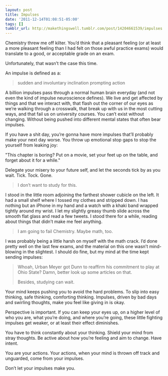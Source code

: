 ```yaml
---
layout: post
title: Impulses
date: '2011-12-14T01:08:51-05:00'
tags: []
tumblr_url: http://makethingswell.tumblr.com/post/14204661539/impulses
---
```

Chemistry threw me off kilter. You’d think that a pleasant feeling (or at least a more pleasant feeling than I had felt on those awful practice exams) would translate to a good, or acceptable grade on an exam.

Unfortunately, that wasn’t the case this time.

An impulse is defined as a:


> sudden and involuntary inclination prompting action


A billion impulses pass through a normal human brain everyday (and not even the kind of impulse neuroscience defines). We live and get affected by things and that we interact with, that flash out the corner of our eyes as we’re walking through a crosswalk, that break up with us in the most cutting ways, and that fail us on university courses. You can’t exist without changing. Without being pushed into different mental states that often bear impulses.

If you have a shit day, you’re gonna have more impulses that’ll probably make your next day worse. You throw up emotional stop gaps to stop the yourself from leaking joy:

"This chapter is boring? Put on a movie, set your feet up on the table, and forget about it for a while."

Delegate your misery to your future self, and let the seconds tick by as you wait. Tick. Tock. Gone.

> I don’t want to study for this.

I stood in the little room adjoining the farthest shower cubicle on the left. It had a small shelf where I tossed my clothes and stripped down. I has nothing but an iPhone in my hand and a watch with a khaki band wrapped tightly around my wrist. I let my slightly greasy thumb slide across the smooth flat glass and read a few tweets. I stood there for a while, reading about things that didn’t make me feel anything.

> I am going to fail Chemistry. Maybe math, too.

I was probably being a little harsh on myself with the math crack. I’d done pretty well on the last few exams, and the material on this one wasn’t mind-blowing in the slightest. I should do fine, but my mind at the time kept sending impulses:

> Whoah, Urban Meyer got Dunn to reaffirm his commitment to play at Ohio State? Damn, better look up some articles on that.
>
> Besides, studying can wait.

Your mind keeps pushing you to avoid the hard problems. To slip into easy thinking, safe thinking, comforting thinking. Impulses, driven by bad days and swirling thoughts, make you feel like giving in is okay.

Perspective is important. If you can keep your eyes up, on a higher level of who you are, what you’re doing, and where you’re going, these little fighting impulses get weaker, or at least their effect diminishes.

You have to think constantly about your thinking. Shield your mind from stray thoughts. Be active about how you’re feeling and aim to change. Have intent.

You are your actions. Your actions, when your mind is thrown off track and unguarded, come from your impulses.

Don’t let your impulses make you.
